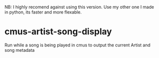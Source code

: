 NB: I highly recomend against using this version. Use my other one I made in python, its faster and more flexable.

# cmus-artist-song-display
Run while a song is being played in cmus to output the current Artist and song metadata

